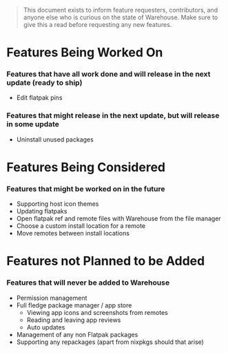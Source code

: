 > This document exists to inform feature requesters, contributors, and anyone else who is curious on the state of Warehouse. Make sure to give this a read before requesting any new features.

# Features Being Worked On

### Features that have all work done and will release in the next update (ready to ship)

- Edit flatpak pins

### Features that might release in the next update, but will release in some update

- Uninstall unused packages

# Features Being Considered

### Features that might be worked on in the future

- Supporting host icon themes
- Updating flatpaks
- Open flatpak ref and remote files with Warehouse from the file manager
- Choose a custom install location for a remote
- Move remotes between install locations

# Features not Planned to be Added

### Features that will never be added to Warehouse

- Permission management
- Full fledge package manager / app store
	- Viewing app icons and screenshots from remotes
	- Reading and leaving app reviews
	- Auto updates
- Management of any non Flatpak packages
- Supporting any repackages (apart from nixpkgs should that arise)
